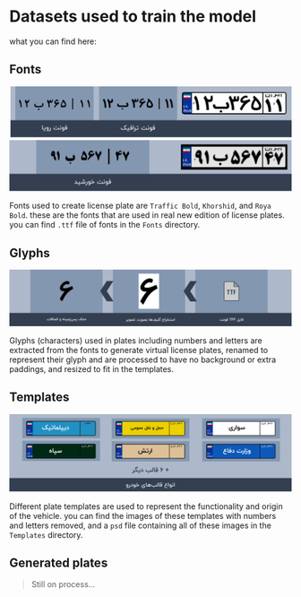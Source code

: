 # Datasets used to train the model

what you can find here:

## Fonts

![](../Assets/license_plate_fonts1.png)
![](../Assets/license_plate_fonts2.png)

Fonts used to create license plate are `Traffic Bold`, `Khorshid`, and `Roya Bold`. these are the fonts that are used in real new edition of license plates.
you can find `.ttf` file of fonts in the `Fonts` directory.

## Glyphs

![](../Assets/extracting_and_processing_glyphs.png)

Glyphs (characters) used in plates including numbers and letters are extracted from the fonts to generate virtual license plates, renamed to represent their glyph and are processed to have no background or extra paddings, and resized to fit in the templates.

## Templates

![](../Assets/plate_templates.png)

Different plate templates are used to represent the functionality and origin of the vehicle. you can find the images of these templates with numbers and letters removed, and a `psd` file containing all of these images in the `Templates` directory.

## Generated plates

> Still on process...